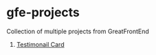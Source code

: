 # gfe-projects
Collection of multiple projects from GreatFrontEnd

1. [Testimonail Card](https://brutef04c3.github.io/gfe-projects/testimonial-card/index.html)
